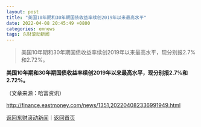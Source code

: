 ```yaml
---
layout: post
title: "美国10年期和30年期国债收益率续创2019年以来最高水平"
date: 2022-04-08 20:45:49 +0800
categories: emnews
tags: 东财滚动新闻
---
```

> 美国10年期和30年期国债收益率续创2019年以来最高水平，现分别报2.7%和2.72%。

<p><strong>美国10年期和30年期国债收益率续创2019年以来最高水平，现分别报2.7%和2.72%。</strong></p><p class="em_media">（文章来源：哈富资讯）</p>

<http://finance.eastmoney.com/news/1351,202204082336991949.html>

[返回东财滚动新闻](//finews.withounder.com/emnews/)｜[返回首页](//finews.withounder.com/)